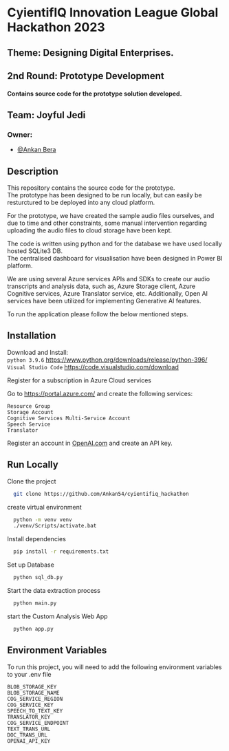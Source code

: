# CyientifIQ Innovation League Global Hackathon 2023
## Theme:  Designing Digital Enterprises.
## 2nd Round: Prototype Development
#### Contains source code for the prototype solution developed.  

## Team: Joyful Jedi

### Owner:
- [@Ankan Bera](https://www.github.com/Ankan54)

## Description
This repository contains the source code for the prototype.  
The prototype has been designed to be run locally, but can easily be resturctured to be deployed into any cloud platform.

For the prototype, we have created the sample audio files ourselves, and due to time and other constraints, some manual intervention regarding uploading the audio files to cloud storage have been kept.  

The code is written using python and for the database we have used locally hosted SQLite3 DB.  
The centralised dashboard for visualisation have been designed in Power BI platform.    


We are using several Azure services APIs and SDKs to create our audio transcripts and analysis data, such as, Azure Storage client, Azure Cognitive services, Azure Translator service, etc. Additionally, Open AI services have been utilized for implementing Generative AI features.

To run the application please follow the below mentioned steps.  
## Installation

Download and Install:   
`python 3.9.6` https://www.python.org/downloads/release/python-396/  
`Visual Studio Code` https://code.visualstudio.com/download

Register for a subscription in Azure Cloud services

Go to https://portal.azure.com/ and 
create the following services:  

`Resource Group`  
`Storage Account`    
`Cognitive Services Multi-Service Account`  
`Speech Service`  
`Translator`  

Register an account in [OpenAI.com](https://www.openai.com) and create an API key.

## Run Locally

Clone the project

```bash
  git clone https://github.com/Ankan54/cyientifiq_hackathon
```

create virtual environment

```bash
  python -m venv venv
  ./venv/Scripts/activate.bat
```

Install dependencies

```bash
  pip install -r requirements.txt
```

Set up Database  
```bash
  python sql_db.py
```

Start the data extraction process

```bash
  python main.py
```

start the Custom Analysis Web App
```bash
  python app.py
```

## Environment Variables

To run this project, you will need to add the following environment variables to your .env file

`BLOB_STORAGE_KEY`  
`BLOB_STORAGE_NAME`  
`COG_SERVICE_REGION`  
`COG_SERVICE_KEY`  
`SPEECH_TO_TEXT_KEY`  
`TRANSLATOR_KEY`  
`COG_SERVICE_ENDPOINT`  
`TEXT_TRANS_URL`  
`DOC_TRANS_URL`  
`OPENAI_API_KEY`  

